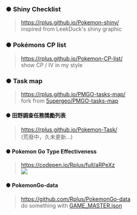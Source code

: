 ### ● Shiny Checklist

> https://rplus.github.io/Pokemon-shiny/  
> inspired from LeekDuck's shiny graphic


### ● Pokémons CP list

> https://rplus.github.io/Pokemon-CP-list/  
> show CP / IV in my style


### ● Task map

> https://rplus.github.io/PMGO-tasks-map/  
> fork from [5upergeo/PMGO-tasks-map](https://github.com/5upergeo/PMGO-tasks-map)


#### ● 田野調查任務獎勵列表

> https://rplus.github.io/Pokemon-Task/  
> (荒廢中，久未更新…)


#### ● Pokemon Go Type Effectiveness

> https://codepen.io/Rplus/full/aRPeXz  
> ![](https://pbs.twimg.com/media/DqaB62IV4AIRXy9.jpg)


#### ● PokemonGo-data

> https://github.com/Rplus/PokemonGo-data  
> do something with [GAME_MASTER.json](https://github.com/pokemongo-dev-contrib/pokemongo-game-master)
